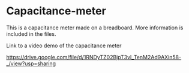 # Capacitance-meter
This is a capacitance meter made on a breadboard. More information is included in the files.  

Link to a video demo of the capacitance meter  

https://drive.google.com/file/d/1RNDyTZ02BjpT3vI_TenM2Ad9AXin58-_/view?usp=sharing
